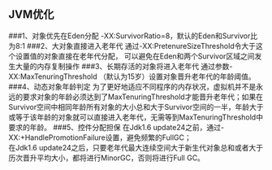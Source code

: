 ## JVM优化

###1、对象优先在Eden分配
-XX:SurvivorRatio=8，默认的Eden和Survivor比为8:1
###2、大对象直接进入老年代
通过-XX:PretenureSizeThreshold令大于这个设置值的对象直接在老年代分配，
可以避免在Eden和两个Survivor区域之间发生大量的内存复制操作
###3、长期存活的对象将进入老年代
通过参数-XX:MaxTenuringThreshold （默认为15岁）设置对象晋升老年代的年龄阈值。
###4、动态对象年龄判定
为了更好地适应不同程序的内存状况，虚拟机并不是永远的要求对象的年龄必须达到了MaxTenuringThreshold才能晋升老年代；如果在Survivor空间中相同年龄所有对象的大小总和大于Survivor空间的一半，年龄大于或等于该年龄的对象就可以直接进入老年代，无需等到MaxTenuringThreshold中要求的年龄。
###5、控件分配担保
在Jdk1.6 update24之前，通过-XX:+HandlePromotionFailure设置，避免频繁的FullGC；  
在Jdk1.6 update24之后，只要老年代最大连续空间大于新生代对象总和或者大于历次晋升平均大小，都将进行MinorGC，否则将进行Full GC。
